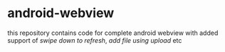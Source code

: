 # android-webview
this repository contains code for complete android webview with added support of *swipe down to refresh*, *add file using upload* etc
